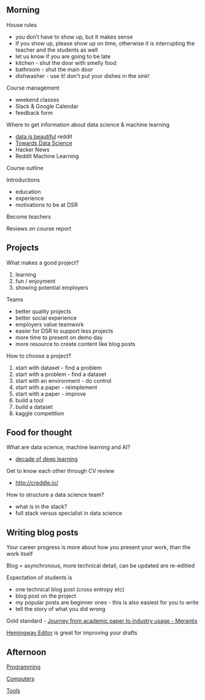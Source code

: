 ## Morning

House rules
- you don’t have to show up, but it makes sense
- if you show up, please show up on time, otherwise it is interrupting the teacher and the students as well
- let us know if you are going to be late
- kitchen - shut the door with smelly food
- bathroom - shut the main door
- dishwasher - use it!  don't put your dishes in the sink!

Course management
- weekend classes
- Slack & Google Calendar
- feedback form

Where to get information about data science & machine learning
- [data is beautiful](https://www.reddit.com/r/dataisbeautiful/) reddit
- [Towards Data Science](https://towardsdatascience.com/)
- Hacker News
- Reddit Machine Learning

Course outline

Introductions
- education
- experience
- motivations to be at DSR

Become teachers

Reviews on course report

## Projects

What makes a good project?
1. learning
2. fun / enjoyment
3. showing potential employers

Teams
- better quality projects
- better social experience
- employers value teamwork
- easier for DSR to support less projects
- more time to present on demo day
- more resource to create content like blog posts

How to choose a project?
1. start with dataset - find a problem
2. start with a problem - find a dataset
3. start with an environment - do control
4. start with a paper - reimplement
5. start with a paper - improve
6. build a tool
7. build a dataset
8. kaggle competition

## Food for thought

What are data science, machine learning and AI?
- [decade of deep learning](https://leogao.dev/2019/12/31/The-Decade-of-Deep-Learning/)

Get to know each other through CV review
- http://creddle.io/

How to structure a data science team?
- what is in the stack?
- full stack versus specialist in data science

## Writing blog posts

Your career progress is more about how you present your work, than the work itself

Blog = asynchronous, more technical detail, can be updated are re-editied

Expectation of students is
- one technical blog post (cross entropy etc)
- blog post on the project
- my popular posts are beginner ones - this is also easiest for you to write
- tell the story of what you did wrong

Gold standard - [Journey from academic paper to industry usage - Merantix](https://medium.com/merantix/journey-from-academic-paper-to-industry-usage-cf57fe598f31)

[Hemingway Editor](http://www.hemingwayapp.com/) is great for improving your drafts

## Afternoon

[Programming](https://github.com/ADGEfficiency/programming-resources/blob/master/programming.md)

[Computers](https://github.com/ADGEfficiency/programming-resources/blob/master/computers.md)

[Tools](https://github.com/ADGEfficiency/teaching-monolith/tree/master/misc/tools.ipynb)
